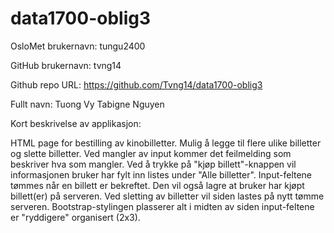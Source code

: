 # data1700-oblig3
OsloMet brukernavn: tungu2400

GitHub brukernavn: tvng14

Github repo URL: https://github.com/Tvng14/data1700-oblig3

Fullt navn: Tuong Vy Tabigne Nguyen

Kort beskrivelse av applikasjon:

HTML page for bestilling av kinobilletter.
Mulig å legge til flere ulike billetter og slette billetter.
Ved mangler av input kommer det feilmelding som beskriver hva som mangler.
Ved å trykke på "kjøp billett"-knappen vil informasjonen bruker har fylt inn listes under "Alle billetter".
Input-feltene tømmes når en billett er bekreftet.
Den vil også lagre at bruker har kjøpt billett(er) på serveren.
Ved sletting av billetter vil siden lastes på nytt tømme serveren.
Bootstrap-stylingen plasserer alt i midten av siden input-feltene er "ryddigere" organisert (2x3).
